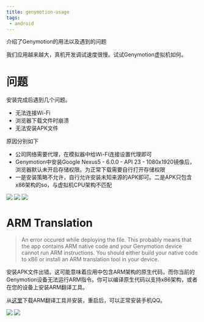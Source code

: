 ```yaml
---
title: genymotion-usage
tags:
 - android
---
```

介绍了Genymotion的用法以及遇到的问题

<!-- more -->

我们应用越来越大，真机开发调试速度很慢。试试Genymotion虚拟机如何。

# 问题
安装完成后遇到几个问题。

+ 无法连接Wi-Fi
+ 浏览器下载文件时崩溃
+ 无法安装APK文件

原因分别如下

+ 公司网络需要代理，在模拟器中给Wi-Fi连接设置代理即可
+ Genymotion中安装Google Nexus5 - 6.0.0 - API 23 - 1080x1920镜像后，浏览器默认未开启存储权限。为正常下载需要自行打开存储权限
+ 一是安装策略不允许，自行允许安装未知来源的APK即可。二是APK只包含x86架构的so，与虚拟机CPU架构不匹配

![](wifi-proxy.jpg)
![](browser-perms.jpg)
![](arm-translation.jpg)

# ARM Translation
> An error occured while deploying the file. 
This probably means that the app contains ARM native code and your Genymotion device cannot run ARM instructions. You should either build your native code to x86 or install an ARM translation tool in your device.

安装APK文件出错。这可能意味着应用中包含ARM架构的原生代码，而你当前的Genymotion设备无法运行ARM指令。你可以编译原生代码以支持x86架构，或者在您的设备上安装ARM翻译工具。

从[这里](https://docs.google.com/file/d/0B-p1r5SNN4adcmhtaGdMVml0Qzg/edit)下载ARM翻译工具并安装，重启后，可以正常安装手机QQ。

![](install-arm-translation.jpg)
![](qq.jpg)

